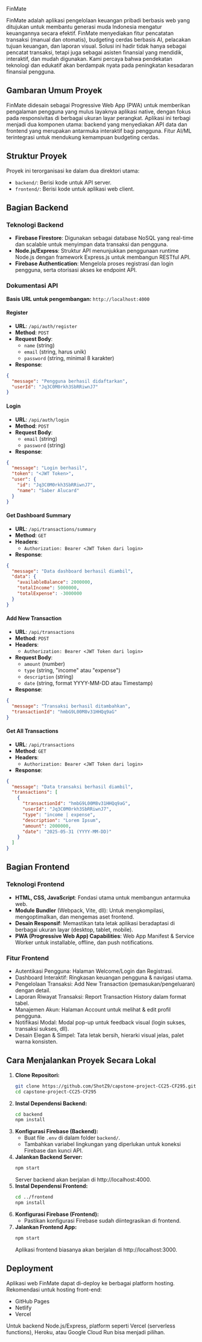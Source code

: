 
FinMate

FinMate adalah aplikasi pengelolaan keuangan pribadi berbasis web yang ditujukan untuk membantu generasi muda Indonesia mengatur keuangannya secara efektif. FinMate menyediakan fitur pencatatan transaksi (manual dan otomatis), budgeting cerdas berbasis AI, pelacakan tujuan keuangan, dan laporan visual. Solusi ini hadir tidak hanya sebagai pencatat transaksi, tetapi juga sebagai asisten finansial yang mendidik, interaktif, dan mudah digunakan. Kami percaya bahwa pendekatan teknologi dan edukatif akan berdampak nyata pada peningkatan kesadaran finansial pengguna.

## Gambaran Umum Proyek

FinMate didesain sebagai Progressive Web App (PWA) untuk memberikan pengalaman pengguna yang mulus layaknya aplikasi native, dengan fokus pada responsivitas di berbagai ukuran layar perangkat. Aplikasi ini terbagi menjadi dua komponen utama: backend yang menyediakan API data dan frontend yang merupakan antarmuka interaktif bagi pengguna. Fitur AI/ML terintegrasi untuk mendukung kemampuan budgeting cerdas.

## Struktur Proyek

Proyek ini terorganisasi ke dalam dua direktori utama:

- `backend/`: Berisi kode untuk API server.
- `frontend/`: Berisi kode untuk aplikasi web client.

## Bagian Backend

### Teknologi Backend

- **Firebase Firestore**: Digunakan sebagai database NoSQL yang real-time dan scalable untuk menyimpan data transaksi dan pengguna.
- **Node.js/Express**: Struktur API menunjukkan penggunaan runtime Node.js dengan framework Express.js untuk membangun RESTful API.
- **Firebase Authentication**: Mengelola proses registrasi dan login pengguna, serta otorisasi akses ke endpoint API.

### Dokumentasi API

**Basis URL untuk pengembangan:** `http://localhost:4000`

#### Register

- **URL**: `/api/auth/register`
- **Method**: `POST`
- **Request Body**:
  - `name` (string)
  - `email` (string, harus unik)
  - `password` (string, minimal 8 karakter)
- **Response**:
```json
{
  "message": "Pengguna berhasil didaftarkan",
  "userId": "Jq3C0M0rkh3SbRRiwnJ7"
}
```

#### Login

- **URL**: `/api/auth/login`
- **Method**: `POST`
- **Request Body**:
  - `email` (string)
  - `password` (string)
- **Response**:
```json
{
  "message": "Login berhasil",
  "token": "<JWT Token>",
  "user": {
    "id": "Jq3C0M0rkh3SbRRiwnJ7",
    "name": "Saber Alucard"
  }
}
```

#### Get Dashboard Summary

- **URL**: `/api/transactions/summary`
- **Method**: `GET`
- **Headers**:
  - `Authorization: Bearer <JWT Token dari login>`
- **Response**:
```json
{
  "message": "Data dashboard berhasil diambil",
  "data": {
    "availableBalance": 2000000,
    "totalIncome": 5000000,
    "totalExpense": -3000000
  }
}
```

#### Add New Transaction

- **URL**: `/api/transactions`
- **Method**: `POST`
- **Headers**:
  - `Authorization: Bearer <JWT Token dari login>`
- **Request Body**:
  - `amount` (number)
  - `type` (string, "income" atau "expense")
  - `description` (string)
  - `date` (string, format YYYY-MM-DD atau Timestamp)
- **Response**:
```json
{
  "message": "Transaksi berhasil ditambahkan",
  "transactionId": "hmbG9L00M8v31HHQq9aG"
}
```

#### Get All Transactions

- **URL**: `/api/transactions`
- **Method**: `GET`
- **Headers**:
  - `Authorization: Bearer <JWT Token dari login>`
- **Response**:
```json
{
  "message": "Data transaksi berhasil diambil",
  "transactions": [
    {
      "transactionId": "hmbG9L00M8v31HHQq9aG",
      "userId": "Jq3C0M0rkh3SbRRiwnJ7",
      "type": "income | expense",
      "description": "Lorem Ipsum",
      "amount": 2000000,
      "date": "2025-05-31 (YYYY-MM-DD)"
    }
  ]
}
```

## Bagian Frontend

### Teknologi Frontend

- **HTML, CSS, JavaScript**: Fondasi utama untuk membangun antarmuka web.
- **Module Bundler** (Webpack, Vite, dll): Untuk mengkompilasi, mengoptimalkan, dan mengemas aset frontend.
- **Desain Responsif**: Memastikan tata letak aplikasi beradaptasi di berbagai ukuran layar (desktop, tablet, mobile).
- **PWA (Progressive Web App) Capabilities**: Web App Manifest & Service Worker untuk installable, offline, dan push notifications.

### Fitur Frontend

- Autentikasi Pengguna: Halaman Welcome/Login dan Registrasi.
- Dashboard Interaktif: Ringkasan keuangan pengguna & navigasi utama.
- Pengelolaan Transaksi: Add New Transaction (pemasukan/pengeluaran) dengan detail.
- Laporan Riwayat Transaksi: Report Transaction History dalam format tabel.
- Manajemen Akun: Halaman Account untuk melihat & edit profil pengguna.
- Notifikasi Modal: Modal pop-up untuk feedback visual (login sukses, transaksi sukses, dll).
- Desain Elegan & Simpel: Tata letak bersih, hierarki visual jelas, palet warna konsisten.

## Cara Menjalankan Proyek Secara Lokal

1. **Clone Repositori:**
   ```bash
   git clone https://github.com/ShotZ9/capstone-project-CC25-CF295.git
   cd capstone-project-CC25-CF295
   ```
2. **Instal Dependensi Backend:**
   ```bash
   cd backend
   npm install
   ```
3. **Konfigurasi Firebase (Backend):**
   - Buat file `.env` di dalam folder `backend/`.
   - Tambahkan variabel lingkungan yang diperlukan untuk koneksi Firebase dan kunci API.
4. **Jalankan Backend Server:**
   ```bash
   npm start
   ```
   Server backend akan berjalan di http://localhost:4000.
5. **Instal Dependensi Frontend:**
   ```bash
   cd ../frontend
   npm install
   ```
6. **Konfigurasi Firebase (Frontend):**
   - Pastikan konfigurasi Firebase sudah diintegrasikan di frontend.
7. **Jalankan Frontend App:**
   ```bash
   npm start
   ```
   Aplikasi frontend biasanya akan berjalan di http://localhost:3000.

## Deployment

Aplikasi web FinMate dapat di-deploy ke berbagai platform hosting. Rekomendasi untuk hosting front-end:

- GitHub Pages
- Netlify
- Vercel

Untuk backend Node.js/Express, platform seperti Vercel (serverless functions), Heroku, atau Google Cloud Run bisa menjadi pilihan.
